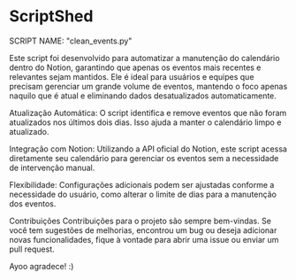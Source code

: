 # ScriptShed

SCRIPT NAME: "clean_events.py"

Este script foi desenvolvido para automatizar a manutenção do calendário dentro do Notion, garantindo que apenas os eventos mais recentes e relevantes sejam mantidos. Ele é ideal para usuários e equipes que precisam gerenciar um grande volume de eventos, mantendo o foco apenas naquilo que é atual e eliminando dados desatualizados automaticamente.

Atualização Automática: O script identifica e remove eventos que não foram atualizados nos últimos dois dias. Isso ajuda a manter o calendário limpo e atualizado.

Integração com Notion: Utilizando a API oficial do Notion, este script acessa diretamente seu calendário para gerenciar os eventos sem a necessidade de intervenção manual.

Flexibilidade: Configurações adicionais podem ser ajustadas conforme a necessidade do usuário, como alterar o limite de dias para a manutenção dos eventos.

Contribuições
Contribuições para o projeto são sempre bem-vindas. Se você tem sugestões de melhorias, encontrou um bug ou deseja adicionar novas funcionalidades, fique à vontade para abrir uma issue ou enviar um pull request.

Ayoo agradece! :)


